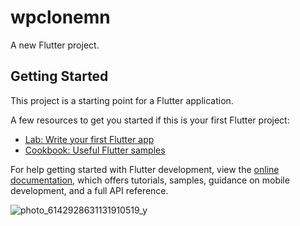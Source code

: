 # wpclonemn

A new Flutter project.

## Getting Started

This project is a starting point for a Flutter application.

A few resources to get you started if this is your first Flutter project:

- [Lab: Write your first Flutter app](https://docs.flutter.dev/get-started/codelab)
- [Cookbook: Useful Flutter samples](https://docs.flutter.dev/cookbook)

For help getting started with Flutter development, view the
[online documentation](https://docs.flutter.dev/), which offers tutorials,
samples, guidance on mobile development, and a full API reference.

![photo_6142928631131910519_y](https://user-images.githubusercontent.com/58282733/190916702-92e6ab1f-3ca1-45ab-9535-a65e782d4141.jpg)


